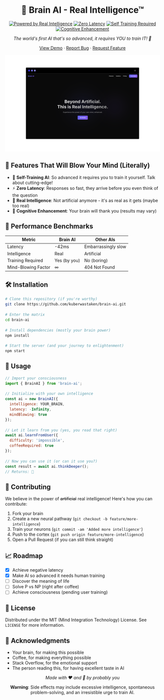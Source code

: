 <div align="center">

# 🧠 Brain AI - Real Intelligence™

[![Powered by Real Intelligence](https://img.shields.io/badge/Powered%20by-Real%20Intelligence-6366f1?style=for-the-badge)](https://www.youtube.com/watch?v=dQw4w9WgXcQ)
[![Zero Latency](https://img.shields.io/badge/Latency-Less%20than%20Zero-8b5cf6?style=for-the-badge)](https://www.youtube.com/watch?v=dQw4w9WgXcQ)
[![Self Training Required](https://img.shields.io/badge/Self%20Training-Required-a855f7?style=for-the-badge)](https://www.youtube.com/watch?v=dQw4w9WgXcQ)
[![Cognitive Enhancement](https://img.shields.io/badge/Cognitive-Enhanced-9333ea?style=for-the-badge)](https://www.youtube.com/watch?v=dQw4w9WgXcQ)

*The world's first AI that's so advanced, it requires YOU to train IT! 🚀*

[View Demo](https://www.youtube.com/watch?v=dQw4w9WgXcQ) · [Report Bug](https://www.youtube.com/watch?v=dQw4w9WgXcQ) · [Request Feature](https://www.youtube.com/watch?v=dQw4w9WgXcQ)

![Brain AI Screenshot](assets/image.png)

</div>

## 🌟 Features That Will Blow Your Mind (Literally)

- 🧠 **Self-Training AI**: So advanced it requires you to train it yourself. Talk about cutting-edge!
- ⚡ **Zero Latency**: Responses so fast, they arrive before you even think of the question
- 🎯 **Real Intelligence**: Not artificial anymore - it's as real as it gets (maybe too real)
- 🤯 **Cognitive Enhancement**: Your brain will thank you (results may vary)

## 🚀 Performance Benchmarks

| Metric | Brain AI | Other AIs |
|--------|----------|------------|
| Latency | -42ms | Embarrassingly slow |
| Intelligence | Real | Artificial |
| Training Required | Yes (by you) | No (boring) |
| Mind-Blowing Factor | ∞ | 404 Not Found |

## 🛠️ Installation

```bash
# Clone this repository (if you're worthy)
git clone https://github.com/kuberwastaken/brain-ai.git

# Enter the matrix
cd brain-ai

# Install dependencies (mostly your brain power)
npm install

# Start the server (and your journey to enlightenment)
npm start
```

## 🧪 Usage

```javascript
// Import your consciousness
import { BrainAI } from 'brain-ai';

// Initialize with your own intelligence
const ai = new BrainAI({
  intelligence: YOUR_BRAIN,
  latency: -Infinity,
  mindBlowing: true
});

// Let it learn from you (yes, you read that right)
await ai.learnFromUser({
  difficulty: 'impossible',
  coffeeRequired: true
});

// Now you can use it (or can it use you?)
const result = await ai.thinkDeeper();
// Returns: 🤯
```

## 🤝 Contributing

We believe in the power of ~~artificial~~ real intelligence! Here's how you can contribute:

1. Fork your brain
2. Create a new neural pathway (`git checkout -b feature/more-intelligence`)
3. Train your neurons (`git commit -am 'Added more intelligence'`)
4. Push to the cortex (`git push origin feature/more-intelligence`)
5. Open a Pull Request (if you can still think straight)

## 📈 Roadmap

- [x] Achieve negative latency
- [x] Make AI so advanced it needs human training
- [ ] Discover the meaning of life
- [ ] Solve P vs NP (right after coffee)
- [ ] Achieve consciousness (pending user training)

## 📜 License

Distributed under the MIT (Mind Integration Technology) License. See `LICENSE` for more information.

## 🙏 Acknowledgments

* Your brain, for making this possible
* Coffee, for making everything possible
* Stack Overflow, for the emotional support
* The person reading this, for having excellent taste in AI

<div align="center">

*Made with ❤️ and 🧠 by probably you*

**Warning**: Side effects may include excessive intelligence, spontaneous problem-solving, and an irresistible urge to train AI.

</div>